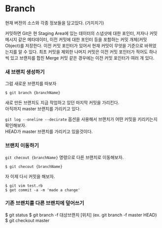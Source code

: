# Branch

현재 버젼의 소스와 각종 정보들을 담고있다.
(가지치기)

커밋하면 Git은 현 Staging Area에 있는 데이터의 스냅샷에 대한 포인터, 저자나 커밋 메시지 같은 메타데이터, 이전 커밋에 대한 포인터 등을 포함하는 커밋 개체(커밋 Object)를 저장한다. 이전 커밋 포인터가 있어서 현재 커밋이 무엇을 기준으로 바뀌었는지를 알 수 있다. 최초 커밋을 제외한 나머지 커밋은 이전 커밋 포인터가 적어도 하나씩 있고 브랜치를 합친 Merge 커밋 같은 경우에는 이전 커밋 포인터가 여러 개 있다.  

### 새 브랜치 생성하기 
그럼 새로운 브랜치를 따보자
```
$ git branch {branchName}
```
새로 만든 브랜치도 지금 작업하고 있던 마지막 커밋을 가리킨다.  
아직까지 master 브랜치를 가리키고 있다.
  
`git log --oneline --decirate` 옵션을 사용해서 브랜치가 어떤 커밋을 키리키는지 확인해보자.  
HEAD가 master 브랜치를 가리키고 있을것이다.
### 브랜치 이동하기
`git checout {branchName}` 명령으로 다른 브랜치로 이동해보자.
```
$ git checout {branchName}
```

자 이제 다시 커밋을 해보자.  
```
$ git vim test.rb
$ get commit -a -m 'made a change'
```

### 기존 브랜치를 다른 브랜치에 덮어쓰기
$ git status
$ git branch -f 대상브랜치 [위치]  (ex. git branch -f master HEAD)
$ git checkout master 
```
